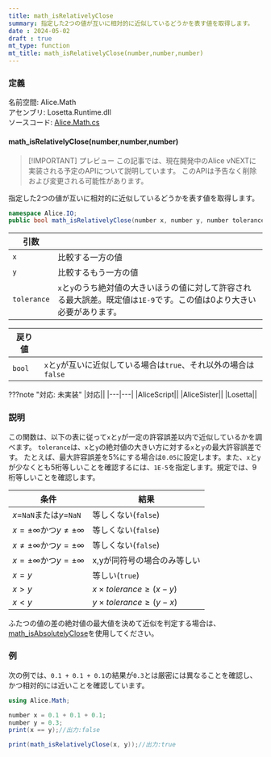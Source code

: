 ```yaml
---
title: math_isRelativelyClose
summary: 指定した2つの値が互いに相対的に近似しているどうかを表す値を取得します。
date : 2024-05-02
draft : true
mt_type: function
mt_title: math_isRelativelyClose(number,number,number)
---
```


### 定義
名前空間: Alice.Math<br/>
アセンブリ: Losetta.Runtime.dll<br/>
ソースコード: [Alice.Math.cs](https://github.com/WSOFT-Project/Losetta/blob/master/Losetta.Runtime/Alice.Math.cs)

#### math_isRelativelyClose(number,number,number)

> [!IMPORTANT] プレビュー
> この記事では、現在開発中のAlice vNEXTに実装される予定のAPIについて説明しています。
> このAPIは予告なく削除および変更される可能性があります。

指定した2つの値が互いに相対的に近似しているどうかを表す値を取得します。

```cs title="AliceScript"
namespace Alice.IO;
public bool math_isRelativelyClose(number x, number y, number tolerance = 1E-9) requires(tolerance > 0);
```

|引数| |
|-|-|
|`x`|比較する一方の値|
|`y`|比較するもう一方の値|
|`tolerance`|`x`と`y`のうち絶対値の大きいほうの値に対して許容される最大誤差。既定値は`1E-9`です。この値は0より大きい必要があります。|

|戻り値| |
|-|-|
|`bool`|`x`と`y`が互いに近似している場合は`true`、それ以外の場合は`false`|

???note "対応: 未実装"
    |対応||
    |---|---|
    |AliceScript||
    |AliceSister||
    |Losetta||

### 説明
この関数は、以下の表に従って`x`と`y`が一定の許容誤差以内で近似しているかを調べます。
`tolerance`は、`x`と`y`の絶対値の大きい方に対する`x`と`y`の最大許容誤差です。
たとえば、最大許容誤差を5%にする場合は`0.05`に設定します。また、`x`と`y`が少なくとも5桁等しいことを確認するには、`1E-5`を指定します。規定では、9桁等しいことを確認します。

条件|結果
---|---
$x=$`NaN`または$y=$`NaN`|等しくない(`false`)
$x=\pm\infty$かつ$y\neq\pm\infty$|等しくない(`false`)
$x\neq\pm\infty$かつ$y=\pm\infty$|等しくない(`false`)
$x=\pm\infty$かつ$y=\pm\infty$|x,yが同符号の場合のみ等しい
$x=y$|等しい(`true`)
$x>y$|$x\times tolerance \geq (x - y)$
$x<y$|$y\times tolerance \geq (y - x)$

ふたつの値の差の絶対値の最大値を決めて近似を判定する場合は、[math_isAbsolutelyClose](./math_isabsolutelyclose.md)を使用してください。

### 例
次の例では、`0.1 + 0.1 + 0.1`の結果が`0.3`とは厳密には異なることを確認し、かつ相対的には近いことを確認しています。

```cs title="AliceScript"
using Alice.Math;

number x = 0.1 + 0.1 + 0.1;
number y = 0.3;
print(x == y);//出力:false

print(math_isRelativelyClose(x, y));//出力:true
```
